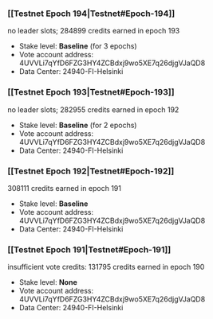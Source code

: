 ### [[Testnet Epoch 194|Testnet#Epoch-194]]
no leader slots; 284899 credits earned in epoch 193
* Stake level: **Baseline** (for 3 epochs)
* Vote account address: 4UVVLi7qYfD6FZG3HY4ZCBdxj9wo5XE7q26djgVJaQD8
* Data Center: 24940-FI-Helsinki
### [[Testnet Epoch 193|Testnet#Epoch-193]]
no leader slots; 282955 credits earned in epoch 192
* Stake level: **Baseline** (for 2 epochs)
* Vote account address: 4UVVLi7qYfD6FZG3HY4ZCBdxj9wo5XE7q26djgVJaQD8
* Data Center: 24940-FI-Helsinki
### [[Testnet Epoch 192|Testnet#Epoch-192]]
308111 credits earned in epoch 191
* Stake level: **Baseline**
* Vote account address: 4UVVLi7qYfD6FZG3HY4ZCBdxj9wo5XE7q26djgVJaQD8
* Data Center: 24940-FI-Helsinki
### [[Testnet Epoch 191|Testnet#Epoch-191]]
insufficient vote credits: 131795 credits earned in epoch 190
* Stake level: **None**
* Vote account address: 4UVVLi7qYfD6FZG3HY4ZCBdxj9wo5XE7q26djgVJaQD8
* Data Center: 24940-FI-Helsinki